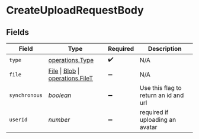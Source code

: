 # CreateUploadRequestBody


## Fields

| Field                                                                                                                                                                                       | Type                                                                                                                                                                                        | Required                                                                                                                                                                                    | Description                                                                                                                                                                                 |
| ------------------------------------------------------------------------------------------------------------------------------------------------------------------------------------------- | ------------------------------------------------------------------------------------------------------------------------------------------------------------------------------------------- | ------------------------------------------------------------------------------------------------------------------------------------------------------------------------------------------- | ------------------------------------------------------------------------------------------------------------------------------------------------------------------------------------------- |
| `type`                                                                                                                                                                                      | [operations.Type](../../../sdk/models/operations/type.md)                                                                                                                                   | :heavy_check_mark:                                                                                                                                                                          | N/A                                                                                                                                                                                         |
| `file`                                                                                                                                                                                      | [File](https://developer.mozilla.org/en-US/docs/Web/API/File) \| [Blob](https://developer.mozilla.org/en-US/docs/Web/API/Blob) \| [operations.FileT](../../../sdk/models/operations/filet.md) | :heavy_minus_sign:                                                                                                                                                                          | N/A                                                                                                                                                                                         |
| `synchronous`                                                                                                                                                                               | *boolean*                                                                                                                                                                                   | :heavy_minus_sign:                                                                                                                                                                          | Use this flag to return an id and url                                                                                                                                                       |
| `userId`                                                                                                                                                                                    | *number*                                                                                                                                                                                    | :heavy_minus_sign:                                                                                                                                                                          | required if uploading an avatar                                                                                                                                                             |